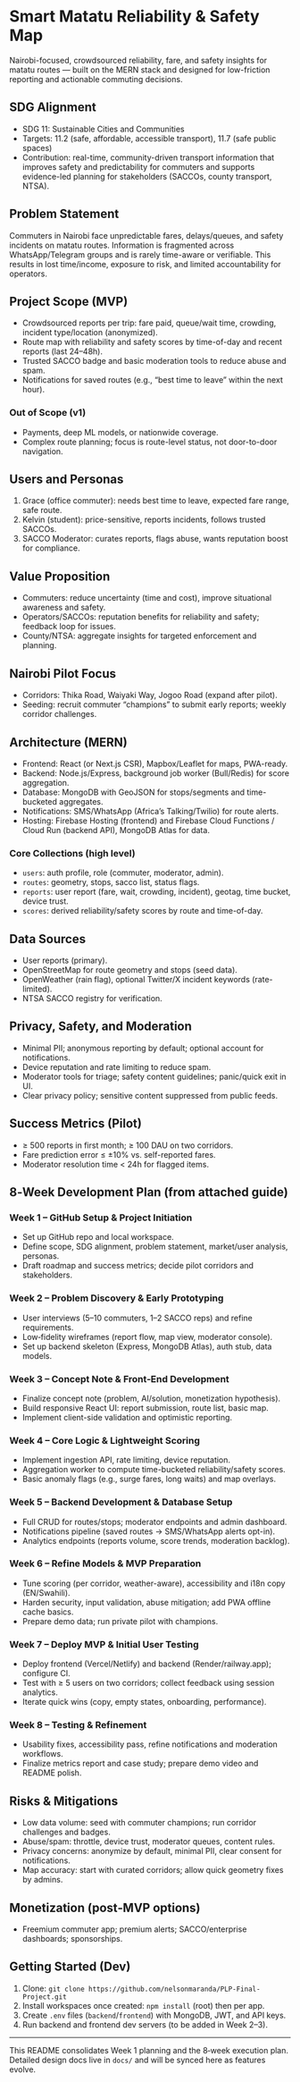 # Smart Matatu Reliability & Safety Map

Nairobi-focused, crowdsourced reliability, fare, and safety insights for matatu routes — built on the MERN stack and designed for low-friction reporting and actionable commuting decisions.

## SDG Alignment
- SDG 11: Sustainable Cities and Communities
- Targets: 11.2 (safe, affordable, accessible transport), 11.7 (safe public spaces)
- Contribution: real-time, community-driven transport information that improves safety and predictability for commuters and supports evidence-led planning for stakeholders (SACCOs, county transport, NTSA).

## Problem Statement
Commuters in Nairobi face unpredictable fares, delays/queues, and safety incidents on matatu routes. Information is fragmented across WhatsApp/Telegram groups and is rarely time-aware or verifiable. This results in lost time/income, exposure to risk, and limited accountability for operators.

## Project Scope (MVP)
- Crowdsourced reports per trip: fare paid, queue/wait time, crowding, incident type/location (anonymized).
- Route map with reliability and safety scores by time-of-day and recent reports (last 24–48h).
- Trusted SACCO badge and basic moderation tools to reduce abuse and spam.
- Notifications for saved routes (e.g., “best time to leave” within the next hour).

### Out of Scope (v1)
- Payments, deep ML models, or nationwide coverage.
- Complex route planning; focus is route-level status, not door-to-door navigation.

## Users and Personas
1. Grace (office commuter): needs best time to leave, expected fare range, safe route.
2. Kelvin (student): price-sensitive, reports incidents, follows trusted SACCOs.
3. SACCO Moderator: curates reports, flags abuse, wants reputation boost for compliance.

## Value Proposition
- Commuters: reduce uncertainty (time and cost), improve situational awareness and safety.
- Operators/SACCOs: reputation benefits for reliability and safety; feedback loop for issues.
- County/NTSA: aggregate insights for targeted enforcement and planning.

## Nairobi Pilot Focus
- Corridors: Thika Road, Waiyaki Way, Jogoo Road (expand after pilot).
- Seeding: recruit commuter “champions” to submit early reports; weekly corridor challenges.

## Architecture (MERN)
- Frontend: React (or Next.js CSR), Mapbox/Leaflet for maps, PWA-ready.
- Backend: Node.js/Express, background job worker (Bull/Redis) for score aggregation.
- Database: MongoDB with GeoJSON for stops/segments and time-bucketed aggregates.
- Notifications: SMS/WhatsApp (Africa’s Talking/Twilio) for route alerts.
- Hosting: Firebase Hosting (frontend) and Firebase Cloud Functions / Cloud Run (backend API), MongoDB Atlas for data.

### Core Collections (high level)
- `users`: auth profile, role (commuter, moderator, admin).
- `routes`: geometry, stops, sacco list, status flags.
- `reports`: user report (fare, wait, crowding, incident), geotag, time bucket, device trust.
- `scores`: derived reliability/safety scores by route and time-of-day.

## Data Sources
- User reports (primary).
- OpenStreetMap for route geometry and stops (seed data).
- OpenWeather (rain flag), optional Twitter/X incident keywords (rate-limited).
- NTSA SACCO registry for verification.

## Privacy, Safety, and Moderation
- Minimal PII; anonymous reporting by default; optional account for notifications.
- Device reputation and rate limiting to reduce spam.
- Moderator tools for triage; safety content guidelines; panic/quick exit in UI.
- Clear privacy policy; sensitive content suppressed from public feeds.

## Success Metrics (Pilot)
- ≥ 500 reports in first month; ≥ 100 DAU on two corridors.
- Fare prediction error ≤ ±10% vs. self-reported fares.
- Moderator resolution time < 24h for flagged items.

## 8‑Week Development Plan (from attached guide)

### Week 1 – GitHub Setup & Project Initiation
- Set up GitHub repo and local workspace.
- Define scope, SDG alignment, problem statement, market/user analysis, personas.
- Draft roadmap and success metrics; decide pilot corridors and stakeholders.

### Week 2 – Problem Discovery & Early Prototyping
- User interviews (5–10 commuters, 1–2 SACCO reps) and refine requirements.
- Low‑fidelity wireframes (report flow, map view, moderator console).
- Set up backend skeleton (Express, MongoDB Atlas), auth stub, data models.

### Week 3 – Concept Note & Front‑End Development
- Finalize concept note (problem, AI/solution, monetization hypothesis).
- Build responsive React UI: report submission, route list, basic map.
- Implement client-side validation and optimistic reporting.

### Week 4 – Core Logic & Lightweight Scoring
- Implement ingestion API, rate limiting, device reputation.
- Aggregation worker to compute time-bucketed reliability/safety scores.
- Basic anomaly flags (e.g., surge fares, long waits) and map overlays.

### Week 5 – Backend Development & Database Setup
- Full CRUD for routes/stops; moderator endpoints and admin dashboard.
- Notifications pipeline (saved routes → SMS/WhatsApp alerts opt-in).
- Analytics endpoints (reports volume, score trends, moderation backlog).

### Week 6 – Refine Models & MVP Preparation
- Tune scoring (per corridor, weather-aware), accessibility and i18n copy (EN/Swahili).
- Harden security, input validation, abuse mitigation; add PWA offline cache basics.
- Prepare demo data; run private pilot with champions.

### Week 7 – Deploy MVP & Initial User Testing
- Deploy frontend (Vercel/Netlify) and backend (Render/railway.app); configure CI.
- Test with ≥ 5 users on two corridors; collect feedback using session analytics.
- Iterate quick wins (copy, empty states, onboarding, performance).

### Week 8 – Testing & Refinement
- Usability fixes, accessibility pass, refine notifications and moderation workflows.
- Finalize metrics report and case study; prepare demo video and README polish.

## Risks & Mitigations
- Low data volume: seed with commuter champions; run corridor challenges and badges.
- Abuse/spam: throttle, device trust, moderator queues, content rules.
- Privacy concerns: anonymize by default, minimal PII, clear consent for notifications.
- Map accuracy: start with curated corridors; allow quick geometry fixes by admins.

## Monetization (post‑MVP options)
- Freemium commuter app; premium alerts; SACCO/enterprise dashboards; sponsorships.

## Getting Started (Dev)
1. Clone: `git clone https://github.com/nelsonmaranda/PLP-Final-Project.git`
2. Install workspaces once created: `npm install` (root) then per app.
3. Create `.env` files (`backend`/`frontend`) with MongoDB, JWT, and API keys.
4. Run backend and frontend dev servers (to be added in Week 2–3).

---
This README consolidates Week 1 planning and the 8‑week execution plan. Detailed design docs live in `docs/` and will be synced here as features evolve.
